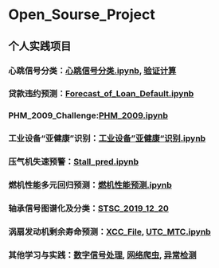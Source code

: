 # Open_Sourse_Project

## 个人实践项目

### 心跳信号分类：[心跳信号分类.ipynb](https://github.com/ChuanchaoXu/Open_Sourse_Project/blob/master/CLF_of_ECG_signals/%E5%BF%83%E8%B7%B3%E4%BF%A1%E5%8F%B7%E5%88%86%E7%B1%BB_XCC.ipynb), [验证计算](https://github.com/ChuanchaoXu/Open_Sourse_Project/blob/master/CLF_of_ECG_signals/%E9%AA%8C%E8%AF%81%E8%AE%A1%E7%AE%97.ipynb)

### 贷款违约预测：[Forecast_of_Loan_Default.ipynb](https://github.com/ChuanchaoXu/Open_Sourse_Project/blob/master/Forecast_of_loan_default/Forecast_of_Loan_Default.ipynb)

### PHM_2009_Challenge:[PHM_2009.ipynb](https://github.com/ChuanchaoXu/Open_Sourse_Project/blob/master/PHM_09/PHM_2009.ipynb)

### 工业设备“亚健康”识别：[工业设备”亚健康“识别.ipynb](https://github.com/ChuanchaoXu/Open_Sourse_Project/blob/master/%E5%B7%A5%E4%B8%9A%E8%AE%BE%E5%A4%87%E2%80%9D%E4%BA%9A%E5%81%A5%E5%BA%B7%E2%80%9C%E8%AF%86%E5%88%AB/%E5%B7%A5%E4%B8%9A%E8%AE%BE%E5%A4%87%E2%80%9D%E4%BA%9A%E5%81%A5%E5%BA%B7%E2%80%9C%E8%AF%86%E5%88%AB.ipynb)

### 压气机失速预警：[Stall_pred.ipynb](https://github.com/ChuanchaoXu/Open_Sourse_Project/blob/master/Compresser%20Stall%20Problem/Stall_pred.ipynb)

### 燃机性能多元回归预测：[燃机性能预测.ipynb](https://github.com/ChuanchaoXu/Open_Sourse_Project/blob/master/SVR_prediction/%E7%87%83%E6%9C%BA%E6%80%A7%E8%83%BD%E9%A2%84%E6%B5%8B.ipynb)

### 轴承信号图谱化及分类：[STSC_2019_12_20](https://github.com/ChuanchaoXu/Open_Sourse_Project/tree/master/STSC_2019_12_20)

### 涡扇发动机剩余寿命预测：[XCC_File](https://github.com/ChuanchaoXu/Open_Sourse_Project/tree/master/UTC%26MTC/XCC_File), [UTC_MTC.ipynb](https://github.com/ChuanchaoXu/Open_Sourse_Project/blob/master/UTC%26MTC/XCC_File/UTC_MTC.ipynb)

### 其他学习与实践：[数字信号处理](https://github.com/ChuanchaoXu/Open_Sourse_Project/tree/master/DSP), [网络爬虫](https://github.com/ChuanchaoXu/Open_Sourse_Project/tree/master/Crawler), [异常检测](https://github.com/ChuanchaoXu/Open_Sourse_Project/tree/master/Anomaly_Detection)



